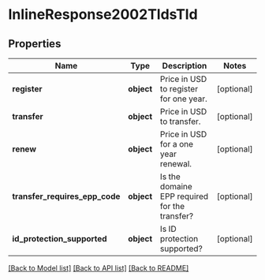 # InlineResponse2002TldsTld

## Properties
Name | Type | Description | Notes
------------ | ------------- | ------------- | -------------
**register** | **object** | Price in USD to register for one year. | [optional] 
**transfer** | **object** | Price in USD to transfer. | [optional] 
**renew** | **object** | Price in USD for a one year renewal. | [optional] 
**transfer_requires_epp_code** | **object** | Is the domaine EPP required for the transfer? | [optional] 
**id_protection_supported** | **object** | Is ID protection supported? | [optional] 

[[Back to Model list]](../README.md#documentation-for-models) [[Back to API list]](../README.md#documentation-for-api-endpoints) [[Back to README]](../README.md)

